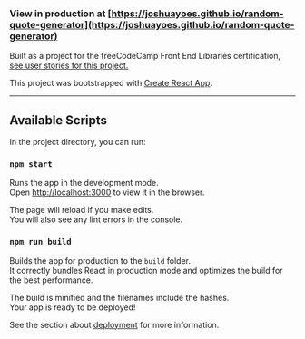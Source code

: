 ### View in production at [https://joshuayoes.github.io/random-quote-generator](https://joshuayoes.github.io/random-quote-generator)

Built as a project for the freeCodeCamp Front End Libraries certification, [see user stories for this project.](https://www.freecodecamp.org/learn/front-end-libraries/front-end-libraries-projects/build-a-random-quote-machine)

This project was bootstrapped with [Create React App](https://github.com/facebook/create-react-app).

---

## Available Scripts

In the project directory, you can run:

### `npm start`

Runs the app in the development mode.<br />
Open [http://localhost:3000](http://localhost:3000) to view it in the browser.

The page will reload if you make edits.<br />
You will also see any lint errors in the console.

### `npm run build`

Builds the app for production to the `build` folder.<br />
It correctly bundles React in production mode and optimizes the build for the best performance.

The build is minified and the filenames include the hashes.<br />
Your app is ready to be deployed!

See the section about [deployment](https://facebook.github.io/create-react-app/docs/deployment) for more information.
